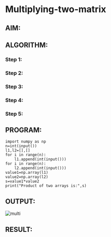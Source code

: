 # Multiplying-two-matrix

## AIM:

## ALGORITHM:

### Step 1:
### Step 2:
### Step 3:
### Step 4:
### Step 5:

## PROGRAM: 
```
import numpy as np
n=int(input())
l1,l2=[],[]
for i in range(n):
    l1.append(int(input()))
for i in range(n):
    l2.append(int(input()))
value1=np.array(l1)
value2=np.array(l2)
s=value1*value2
print("Product of two arrays is:",s)
```
## OUTPUT:
![multi](https://user-images.githubusercontent.com/94170892/153348981-d244567d-c00f-44d4-a73c-9767c488b15f.png)

## RESULT:

